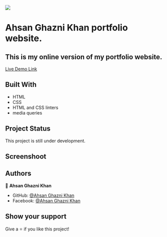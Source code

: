![](https://img.shields.io/badge/Microverse-blueviolet)

# Ahsan Ghazni Khan portfolio website.

## This is my online version of my portfolio website.
[Live Demo Link](https://ahsan12356.github.io/portfolio/)


## Built With

- HTML
- CSS
- HTML and CSS linters
- media queries 


## Project Status
This project is still under development.

## Screenshoot


## Authors

👤 **Ahsan Ghazni Khan**

- GitHub: [@Ahsan Ghazni Khan](https://github.com/Ahsan12356)
- Facebook: [@Ahsan Ghazni Khan](https://www.facebook.com/me/)


## Show your support

Give a ⭐️ if you like this project!
